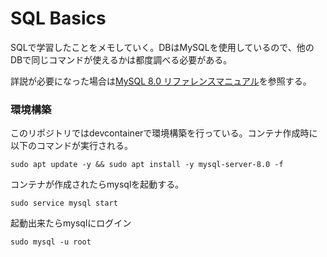 # SQL Basics
SQLで学習したことをメモしていく。DBはMySQLを使用しているので、他のDBで同じコマンドが使えるかは都度調べる必要がある。

詳説が必要になった場合は[MySQL 8.0 リファレンスマニュアル](https://dev.mysql.com/doc/refman/8.0/ja/)を参照する。

### 環境構築
このリポジトリではdevcontainerで環境構築を行っている。コンテナ作成時に以下のコマンドが実行される。
```
sudo apt update -y && sudo apt install -y mysql-server-8.0 -f
```
コンテナが作成されたらmysqlを起動する。
```
sudo service mysql start
```
起動出来たらmysqlにログイン
```
sudo mysql -u root
```
